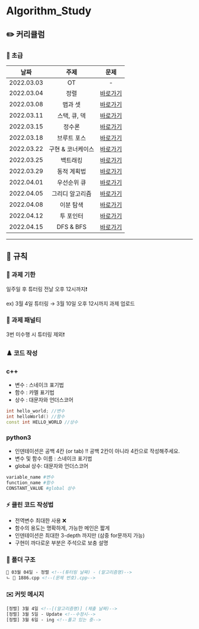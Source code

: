 # Algorithm_Study

## ✏️ 커리큘럼   
### 🌙 초급
|    날짜    | 주제 | 문제 |
|:----------:|:----:|:----:|
| 2022.03.03 |  OT  | -|
| 2022.03.04 |정렬|[바로가기](https://github.com/Altu-Bitu-2/Notice/tree/main/03%EC%9B%94%2004%EC%9D%BC%20-%20%EC%A0%95%EB%A0%AC)|
| 2022.03.08 |맵과 셋|[바로가기](https://github.com/Altu-Bitu-2/Notice)|
| 2022.03.11 |스택, 큐, 덱|[바로가기](https://github.com/Altu-Bitu-2/Notice)|
| 2022.03.15 |정수론|[바로가기](https://github.com/Altu-Bitu-2/Notice)|
| 2022.03.18 |브루트 포스|[바로가기](https://github.com/Altu-Bitu-2/Notice)|
| 2022.03.22 |구현 & 코너케이스|[바로가기](https://github.com/Altu-Bitu-2/Notice)|
| 2022.03.25 |백트래킹|[바로가기](https://github.com/Altu-Bitu-2/Notice)|
| 2022.03.29 |동적 계획법|[바로가기](https://github.com/Altu-Bitu-2/Notice)|
| 2022.04.01 |우선순위 큐|[바로가기](https://github.com/Altu-Bitu-2/Notice)|
| 2022.04.05 |그리디 알고리즘|[바로가기](https://github.com/Altu-Bitu-2/Notice)|
| 2022.04.08 |이분 탐색|[바로가기](https://github.com/Altu-Bitu-2/Notice)|
| 2022.04.12 |투 포인터|[바로가기](https://github.com/Altu-Bitu-2/Notice)|
| 2022.04.15 |DFS & BFS|[바로가기](https://github.com/Altu-Bitu-2/Notice)|
---

## 🤙 규칙

### 🎉 과제 기한

일주일 후 튜터링 전날 오후 12시까지❗

ex) 3월 4일 튜터링 → 3월 10일 오후 12시까지 과제 업로드

### 📌 과제 패널티

3번 미수행 시 튜터링 제외❗

### ♟️ 코드 작성
### c++
- 변수 : 스네이크 표기법
- 함수 : 카멜 표기법
- 상수 : 대문자와 언더스코어

```cpp
int hello_world; //변수
int helloWorld() //함수
const int HELLO_WORLD //상수
```
### python3
- 인덴테이션은 공백 4칸 (or tab)
‼ 공백 2칸이 아니라 4칸으로 작성해주세요.
- 변수 및 함수 이름 : 스네이크 표기법
- global 상수: 대문자와 언더스코어 

```py
variable_name #변수
function_name #함수
CONSTANT_VALUE #global 상수
```

### ⚡ 클린 코드 작성법

- 전역변수 최대한 사용 ❌
- 함수의 용도는 명확하게, 가능한 메인은 짧게
- 인덴테이션은 최대한 3-depth 까지만 (삼중 for문까지 가능)
- 구현이 까다로운 부분은 주석으로 보충 설명

### 📁 폴더 구조

```html
📁 03월 04일 - 정렬 <!--(튜터링 날짜) - (알고리즘명)-->
ㄴ 📄 1886.cpp <!--(문제 번호).cpp-->
```

### ✉️ 커밋 메시지

```html
[정렬] 3월 4일 <!--[(알고리즘명)] (제출 날짜)-->
[정렬] 3월 5일 - Update <!--수정시-->
[정렬] 3월 6일 - ing <!--풀고 있는 중-->
```

